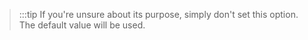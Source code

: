 > :::tip
> If you're unsure about its purpose, simply don't set this option. The default value will be used.
